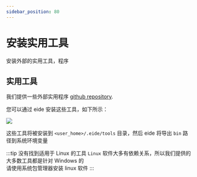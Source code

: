 ```yaml
---
sidebar_position: 80
---
```


# 安装实用工具

安装外部的实用工具，程序

## 实用工具

我们提供一些外部实用程序 [github repository](https://github.com/github0null/eide_default_external_tools_index).

您可以通过 eide 安装这些工具，如下所示：

![](/docs_img/install_ext_tools.png)

这些工具将被安装到 `<user_home>/.eide/tools` 目录，然后 eide 将导出 `bin` 路径到系统环境变量

:::tip 没有找到适用于 Linux 的工具
`Linux` 软件大多有依赖关系，所以我们提供的大多数工具都是针对 Windows 的<br/>
请使用系统包管理器安装 linux 软件
:::
